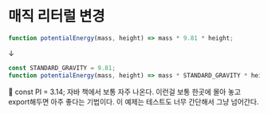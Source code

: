 # 매직 리터럴 변경

```jsx
function potentialEnergy(mass, height) => mass * 9.81 * height;
```

↓

```jsx
const STANDARD_GRAVITY = 9.81;
function potentialEnergy(mass, height) => mass * STANDARD_GRAVITY * height;
```

<aside>
💬 const PI = 3.14; 자바 책에서 보통 자주 나온다. 이런걸 보통 한곳에 몰아 놓고 export해두면 아주 좋다는 기법이다. 이 예제는 테스트도 너무 간단해서 그냥 넘어간다.

</aside>
